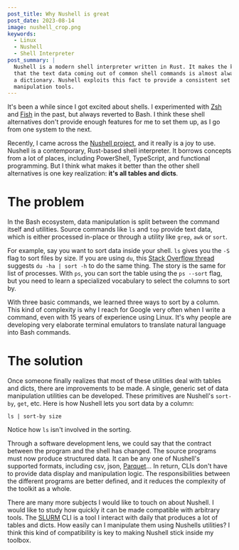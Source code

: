 ```yaml
---
post_title: Why Nushell is great
post_date: 2023-08-14
image: nushell_crop.png
keywords:
  - Linux
  - Nushell
  - Shell Interpreter
post_summary: |
  Nushell is a modern shell interpreter written in Rust. It makes the key realization
  that the text data coming out of common shell commands is almost alwasy a table of 
  a dictionary. Nushell exploits this fact to provide a consistent set of data 
  manipulation tools.
---
```



It's been a while since I got excited about shells.
I experimented with [Zsh](https://www.zsh.org/) and [Fish](https://fishshell.com/) in the past, but always reverted to Bash.
I think these shell alternatives don't provide enough features for me to set them up, as I go from one system to the next.

Recently, I came across the [Nushell project](https://www.nushell.sh/), and it really is a joy to use.
Nushell is a contemporary, Rust-based shell interpreter.
It borrows concepts from a lot of places, including PowerShell, TypeScript, and functional programming.
But I think what makes it better than the other shell alternatives is one key realization: **it's all tables and dicts**.

# The problem

In the Bash ecosystem, data manipulation is split between the command itself and utilities. 
Source commands like `ls` and `top` provide text data, which is either processed in-place or through a utility like `grep`, `awk` or `sort`. 

For example, say you want to sort data inside your shell.
`ls` gives you the `-S` flag to sort files by size.
If you are using `du`, this [Stack Overflow
thread](https://superuser.com/questions/368784/how-can-i-sort-all-files-by-size-in-a-directory)
suggests `du -ha | sort -h` to do the same thing. 
The story is the same for list of processes.
With `ps`, you can sort the table using the `ps --sort` flag, but you need to learn a specialized vocabulary to select the columns to sort by.

With three basic commands, we learned three ways to sort by a column.
This kind of complexity is why I reach for Google very often when I write a command, even with 15 years of experience using Linux.
It's why people are developing very elaborate terminal emulators to translate natural language into Bash commands.

# The solution

Once someone finally realizes that most of these utilities deal with tables and dicts, there are improvements to be made. 
A single, generic set of data manipulation utilities can be developed.
These primitives are Nushell's `sort-by`, `get`, etc. 
Here is how Nushell lets you sort data by a column:
```
ls | sort-by size
```
Notice how `ls` isn't involved in the sorting.

Through a software development lens, we could say that the contract between the program and the shell has changed. 
The source programs must now produce structured data.
It can be any one of Nushell's supported formats, including csv, json, [Parquet](https://parquet.apache.org/)...
In return, CLIs don't have to provide data display and manipulation logic.
The responsibilities between the different programs are better defined, and it reduces the complexity of the toolkit as a whole. 

There are many more subjects I would like to touch on about Nushell.
I would like to study how quickly it can be made compatible with arbitrary tools.
The [SLURM](https://slurm.schedmd.com/documentation.html) CLI is a tool I interact with daily that produces a lot of tables and dicts.
How easily can I manipulate them using Nushells utilities?
I think this kind of compatibility is key to making Nushell stick inside my toolbox.

